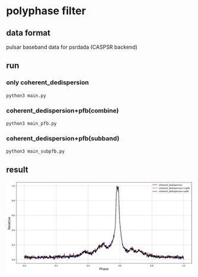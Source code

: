 # polyphase filter

## data format

pulsar baseband data for psrdada (CASPSR backend)

## run

### only coherent_dedispersion
```
python3 main.py
```

### coherent_dedispersion+pfb(combine)
```
python3 main_pfb.py
```

### coherent_dedispersion+pfb(subband)
```
python3 main_subpfb.py
```

## result

![](./result/output.png)
